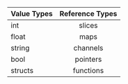 | Value Types   | Reference Types |
| :------------ |:---------------:|
| int           | slices          |
| float         | maps            |
| string        | channels        |
| bool          | pointers        |
| structs       | functions       |